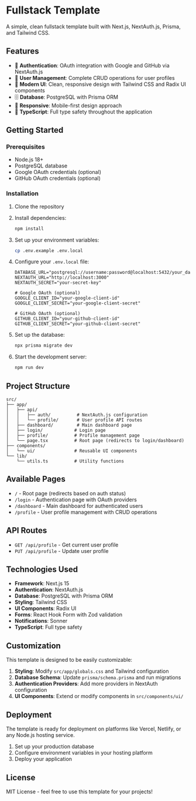 # Fullstack Template

A simple, clean fullstack template built with Next.js, NextAuth.js, Prisma, and Tailwind CSS.

## Features

- 🔐 **Authentication**: OAuth integration with Google and GitHub via NextAuth.js
- 👤 **User Management**: Complete CRUD operations for user profiles
- 🎨 **Modern UI**: Clean, responsive design with Tailwind CSS and Radix UI components
- 🗄️ **Database**: PostgreSQL with Prisma ORM
- 📱 **Responsive**: Mobile-first design approach
- 🚀 **TypeScript**: Full type safety throughout the application

## Getting Started

### Prerequisites

- Node.js 18+
- PostgreSQL database
- Google OAuth credentials (optional)
- GitHub OAuth credentials (optional)

### Installation

1. Clone the repository
2. Install dependencies:

   ```bash
   npm install
   ```

3. Set up your environment variables:

   ```bash
   cp .env.example .env.local
   ```

4. Configure your `.env.local` file:

   ```env
   DATABASE_URL="postgresql://username:password@localhost:5432/your_database"
   NEXTAUTH_URL="http://localhost:3000"
   NEXTAUTH_SECRET="your-secret-key"

   # Google OAuth (optional)
   GOOGLE_CLIENT_ID="your-google-client-id"
   GOOGLE_CLIENT_SECRET="your-google-client-secret"

   # GitHub OAuth (optional)
   GITHUB_CLIENT_ID="your-github-client-id"
   GITHUB_CLIENT_SECRET="your-github-client-secret"
   ```

5. Set up the database:

   ```bash
   npx prisma migrate dev
   ```

6. Start the development server:
   ```bash
   npm run dev
   ```

## Project Structure

```
src/
├── app/
│   ├── api/
│   │   ├── auth/          # NextAuth.js configuration
│   │   └── profile/       # User profile API routes
│   ├── dashboard/         # Main dashboard page
│   ├── login/            # Login page
│   ├── profile/          # Profile management page
│   └── page.tsx          # Root page (redirects to login/dashboard)
├── components/
│   └── ui/               # Reusable UI components
└── lib/
    └── utils.ts          # Utility functions
```

## Available Pages

- `/` - Root page (redirects based on auth status)
- `/login` - Authentication page with OAuth providers
- `/dashboard` - Main dashboard for authenticated users
- `/profile` - User profile management with CRUD operations

## API Routes

- `GET /api/profile` - Get current user profile
- `PUT /api/profile` - Update user profile

## Technologies Used

- **Framework**: Next.js 15
- **Authentication**: NextAuth.js
- **Database**: PostgreSQL with Prisma ORM
- **Styling**: Tailwind CSS
- **UI Components**: Radix UI
- **Forms**: React Hook Form with Zod validation
- **Notifications**: Sonner
- **TypeScript**: Full type safety

## Customization

This template is designed to be easily customizable:

1. **Styling**: Modify `src/app/globals.css` and Tailwind configuration
2. **Database Schema**: Update `prisma/schema.prisma` and run migrations
3. **Authentication Providers**: Add more providers in NextAuth configuration
4. **UI Components**: Extend or modify components in `src/components/ui/`

## Deployment

The template is ready for deployment on platforms like Vercel, Netlify, or any Node.js hosting service.

1. Set up your production database
2. Configure environment variables in your hosting platform
3. Deploy your application

## License

MIT License - feel free to use this template for your projects!
